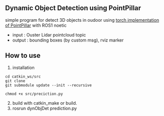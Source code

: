 ## Dynamic Object Detection using PointPillar
simple program for detect 3D objects in oudoor using [torch implementation of PointPillar](https://github.com/zhulf0804/PointPillars) with ROS1 noetic
- input : Ouster Lidar pointcloud topic
- output : bounding boxes (by custom msg), rviz marker

## How to use
1. installation
```
cd catkin_ws/src
git clone
git submodule update --init --recursive

chmod +x src/preciction.py
```
2. build with catkin_make or build.
3. rosrun dynObjDet prediction.py
